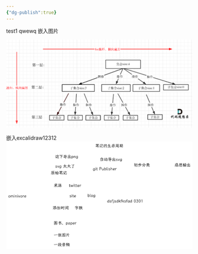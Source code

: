 ```yaml
---
{"dg-publish":true}
---
```



test1
qwewq
嵌入图片

![回溯算法.png](img/user/999_repository/%E5%9B%9E%E6%BA%AF%E7%AE%97%E6%B3%95.png)

嵌入excalidraw12312
![2024-02-15笔记加工梳理流程.excalidraw.png](img/user/Excalidraw/2024-02-15%E7%AC%94%E8%AE%B0%E5%8A%A0%E5%B7%A5%E6%A2%B3%E7%90%86%E6%B5%81%E7%A8%8B.excalidraw.png)